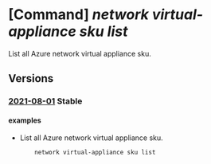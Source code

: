 # [Command] _network virtual-appliance sku list_

List all Azure network virtual appliance sku.

## Versions

### [2021-08-01](/Resources/mgmt-plane/L3N1YnNjcmlwdGlvbnMve30vcHJvdmlkZXJzL21pY3Jvc29mdC5uZXR3b3JrL25ldHdvcmt2aXJ0dWFsYXBwbGlhbmNlc2t1cw==/2021-08-01.xml) **Stable**

<!-- mgmt-plane /subscriptions/{}/providers/microsoft.network/networkvirtualapplianceskus 2021-08-01 -->

#### examples

- List all Azure network virtual appliance sku.
    ```bash
        network virtual-appliance sku list
    ```
